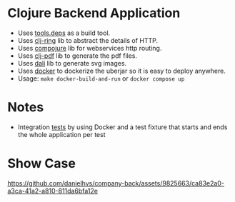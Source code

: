Clojure Backend Application
===========
  - Uses [tools.deps](https://clojure.org/guides/deps_and_cli) as a build tool.
  - Uses [clj-ring](https://github.com/ring-clojure/ring) lib to abstract the details of HTTP.
  - Uses [compojure](https://github.com/weavejester/compojure) lib for webservices http routing.
  - Uses [clj-pdf](https://github.com/clj-pdf/clj-pdf) lib to generate the pdf files.
  - Uses [dali](https://github.com/stathissideris/dali) lib to generate svg images.
  - Uses [docker](https://www.docker.com/) to dockerize the uberjar so it is easy to deploy anywhere.
  - Usage: `make docker-build-and-run` or `docker compose up`

Notes
===========
  - Integration [tests](./test/company_back/core_test.clj) by using Docker and a test fixture that starts and ends the whole application per test

Show Case
===========
https://github.com/danielhvs/company-back/assets/9825663/ca83e2a0-a3ca-41a2-a810-811da6bfa12e

